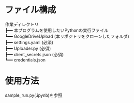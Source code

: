 # ファイル構成
作業ディレクトリ  
 ┣━━ 本プログラムを使用したいPythonの実行ファイル  
 ┗━━ GoogleDriveUpload (本リポジトリをクローンしたフォルダ)  
       ┣━━ settings.yaml (必須)  
       ┣━━ Uploader.py (必須)  
       ┣━━ client_secrets.json (必須)  
       ┗━━ credentials.json  
  
# 使用方法
sample_run.py(.ipynb)を参照
